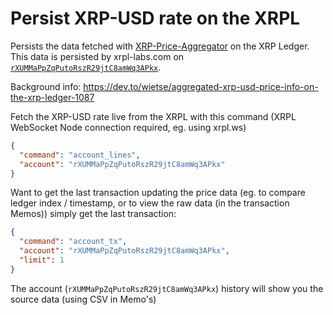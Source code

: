 # Persist XRP-USD rate on the XRPL

Persists the data fetched with [XRP-Price-Aggregator](https://github.com/XRPL-Labs/XRP-Price-Aggregator) on the XRP
Ledger. This data is persisted by xrpl-labs.com on [`rXUMMaPpZqPutoRszR29jtC8amWq3APkx`](https://bithomp.com/explorer/rXUMMaPpZqPutoRszR29jtC8amWq3APkx).

Background info: https://dev.to/wietse/aggregated-xrp-usd-price-info-on-the-xrp-ledger-1087

Fetch the XRP-USD rate live from the XRPL with this command (XRPL WebSocket Node connection required, eg. using xrpl.ws)

```json
{
  "command": "account_lines",
  "account": "rXUMMaPpZqPutoRszR29jtC8amWq3APkx"
}
```

Want to get the last transaction updating the price data (eg. to compare ledger index / timestamp, or to view the raw data (in the transaction Memos)) simply get the last transaction:
```json
{
  "command": "account_tx",
  "account": "rXUMMaPpZqPutoRszR29jtC8amWq3APkx",
  "limit": 1
}
```

The account (`rXUMMaPpZqPutoRszR29jtC8amWq3APkx`) history will show you the source data (using CSV in Memo's)
